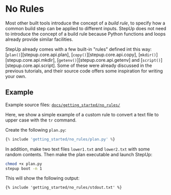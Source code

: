 # No Rules

Most other built tools introduce the concept of a *build rule*,
to specify how a common build step can be applied to different inputs.
StepUp does not need to introduce the concept of a build rule
because Python functions and loops already provide similar facilities.

StepUp already comes with a few built-in "rules" defined int this way:
[`plan()`][stepup.core.api.plan],
[`copy()`][stepup.core.api.copy],
[`mkdir()`][stepup.core.api.mkdir],
[`getenv()`][stepup.core.api.getenv] and
[`script()`][stepup.core.api.script].
Some of these were already discussed in the previous tutorials,
and their source code offers some inspiration for writing your own.

## Example

Example source files: [`docs/getting_started/no_rules/`](https://github.com/reproducible-reporting/stepup-core/tree/main/docs/getting_started/no_rules)

Here, we show a simple example of a custom rule to convert a text file to upper case with the `tr` command.

Create the following `plan.py`:

```python
{% include 'getting_started/no_rules/plan.py' %}
```

In addition, make two text files `lower1.txt` and `lower2.txt` with some random contents.
Then make the plan executable and launch StepUp:

```bash
chmod +x plan.py
stepup boot -n 1
```

This will show the following output:

```text
{% include 'getting_started/no_rules/stdout.txt' %}
```
